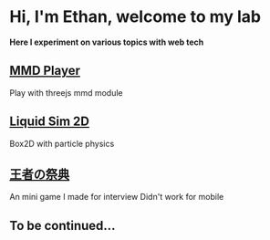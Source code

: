 # Hi, I'm Ethan, welcome to my lab
**Here I experiment on various topics with web tech**

## [MMD Player](/mmdMeiko/)
Play with threejs mmd module

## [Liquid Sim 2D](/LiquidSim2D/)
Box2D with particle physics

## [王者の祭典](/oujanosaitenn/)
An mini game I made for interview
Didn't work for mobile

## To be continued...
